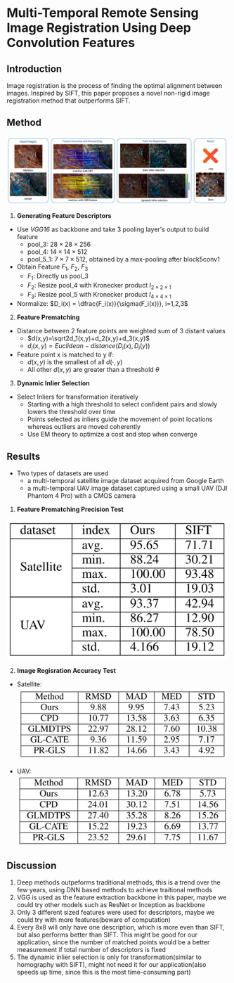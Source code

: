 # Multi-Temporal Remote Sensing Image Registration Using Deep Convolution Features

## Introduction

Image registration is the process of finding the optimal alignment between images. Inspired by SIFT, this paper proposes a novel non-rigid image registration method that outperforms SIFT.

## Method

![](./figure/multi-temporal_remote_sensing_image_registration_using_deep_convolutional_features.png)


1. **Generating Feature Descriptors**
- Use *VGG16* as backbone and take 3 pooling layer's output to build feature
	- pool_3: $28\times28\times256$
	- pool_4: $14\times14\times512$
	- pool_5_1: $7\times7\times512$, obtained by a max-pooling after block5conv1
- Obtain Feature $F_1$, $F_2$, $F_3$
	- $F_1$: Directly us pool_3
	- $F_2$: Resize pool_4 with Kronecker product $I_{2\times2\times1}$
	- $F_3$: Resize pool_5 with Kronecker product $I_{4\times4\times1}$
- Normalize: $D_i(x) = \dfrac{F_i(x)}{\sigma(F_i(x))}, i=1,2,3$

2. **Feature Prematching**
- Distance between 2 feature points are weighted sum of 3 distant values
	- $d(x,y)=\sqrt2d_1(x,y)+d_2(x,y)+d_3(x,y)$
	- $d_i(x,y) = Euclidean-distance(D_i(x), D_i(y))$
- Feature point x is matched to y if:
	- $d(x,y)$ is the smallest of all $d(\cdot, y)$
	- All other $d(x,y)$ are greater than a threshold $\theta$

3. **Dynamic Inlier Selection**
- Select Inliers for transformation iteratively
	- Starting with a high threshold to select confident pairs and slowly lowers the threshold over time
	- Points selected as inliers guide the movement of point locations whereas outliers are moved coherently
	- Use EM theory to optimize a cost and stop when converge


## Results

- Two types of datasets are used
	- a multi-temporal satellite image dataset acquired from Google Earth
	- a multi-temporal UAV image dataset captured using a small UAV (DJI Phantom 4 Pro) with a CMOS camera

1. **Feature Prematching Precision Test**

![](./figure/multi-temporal_remote_sensing_image_registration_using_deep_convolutional_features_result1.png)

2. **Image Regisration Accuracy Test**

- Satellite:
![](./figure/multi-temporal_remote_sensing_image_registration_using_deep_convolutional_features_result2.png)

- UAV:
![](./figure/multi-temporal_remote_sensing_image_registration_using_deep_convolutional_features_result3.png)

## Discussion

1. Deep methods outpeforms traditional methods, this is a trend over the few years, using DNN based methods to achieve traitional methods
2. VGG is used as the feature extraction backbone in this paper, maybe we could try other models such as ResNet or Inception as backbone
3. Only 3 different sized features were used for descriptors, maybe we could try with more features(beware of computation)
4. Every 8x8 will only have one description, which is more even than SIFT, but also performs better than SIFT. This might be good for our application, since the number of matched points would be a better measurement if total number of descriptors is fixed
5. The dynamic inlier selection is only for transformation(similar to homography with SIFT), might not need it for our application(also speeds up time, since this is the most time-consuming part)
